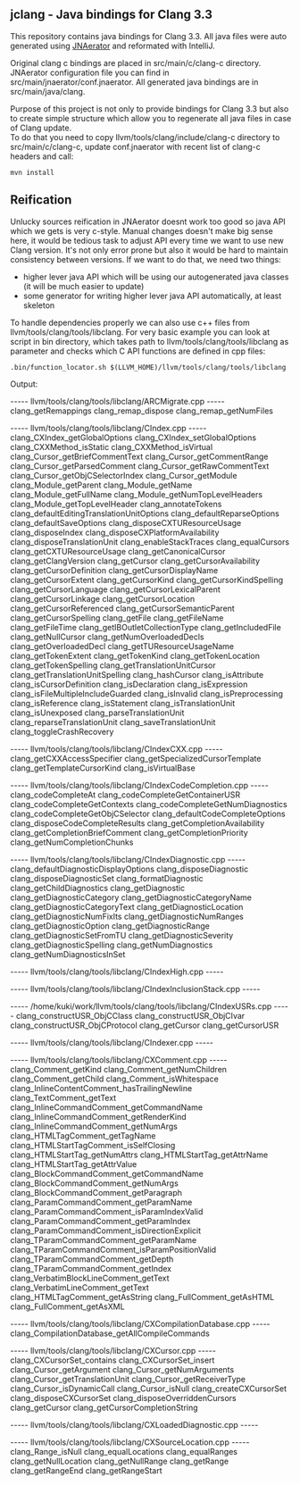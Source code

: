 jclang - Java bindings for Clang 3.3
------

This repository contains java bindings for Clang 3.3.
All java files were auto generated using [JNAerator](http://code.google.com/p/jnaerator) and reformated with IntelliJ.

Original clang c bindings are placed in src/main/c/clang-c directory.  
JNAerator configuration file you can find in src/main/jnaerator/conf.jnaerator.
All generated java bindings are in src/main/java/clang.  

Purpose of this project is not only to provide bindings for Clang 3.3 but also to create simple structure
which allow you to regenerate all java files in case of Clang update.  
To do that you need to copy llvm/tools/clang/include/clang-c directory to src/main/c/clang-c, update conf.jnaerator
with recent list of clang-c headers and call:

 ```mvn install```

Reification
------

Unlucky sources reification in JNAerator doesnt work too good so java API which we gets is very c-style.
Manual changes doesn't make big sense here, it would be tedious task to adjust API every time we want to
use new Clang version. It's not only error prone but also it would be hard to maintain consistency between versions.
If we want to do that, we need two things:

* higher lever java API which will be using our autogenerated java classes (it will be much easier to update)
* some generator for writing higher lever java API automatically, at least skeleton

To handle dependencies properly we can also use c++ files from llvm/tools/clang/tools/libclang.
For very basic example you can look at script in bin directory, which takes path to llvm/tools/clang/tools/libclang as parameter and
checks which C API functions are defined in cpp files:

```.bin/function_locator.sh $(LLVM_HOME)/llvm/tools/clang/tools/libclang```

Output:

----- llvm/tools/clang/tools/libclang/ARCMigrate.cpp -----
clang_getRemappings
clang_remap_dispose
clang_remap_getNumFiles

----- llvm/tools/clang/tools/libclang/CIndex.cpp -----
clang_CXIndex_getGlobalOptions
clang_CXIndex_setGlobalOptions
clang_CXXMethod_isStatic
clang_CXXMethod_isVirtual
clang_Cursor_getBriefCommentText
clang_Cursor_getCommentRange
clang_Cursor_getParsedComment
clang_Cursor_getRawCommentText
clang_Cursor_getObjCSelectorIndex
clang_Cursor_getModule
clang_Module_getParent
clang_Module_getName
clang_Module_getFullName
clang_Module_getNumTopLevelHeaders
clang_Module_getTopLevelHeader
clang_annotateTokens
clang_defaultEditingTranslationUnitOptions
clang_defaultReparseOptions
clang_defaultSaveOptions
clang_disposeCXTUResourceUsage
clang_disposeIndex
clang_disposeCXPlatformAvailability
clang_disposeTranslationUnit
clang_enableStackTraces
clang_equalCursors
clang_getCXTUResourceUsage
clang_getCanonicalCursor
clang_getClangVersion
clang_getCursor
clang_getCursorAvailability
clang_getCursorDefinition
clang_getCursorDisplayName
clang_getCursorExtent
clang_getCursorKind
clang_getCursorKindSpelling
clang_getCursorLanguage
clang_getCursorLexicalParent
clang_getCursorLinkage
clang_getCursorLocation
clang_getCursorReferenced
clang_getCursorSemanticParent
clang_getCursorSpelling
clang_getFile
clang_getFileName
clang_getFileTime
clang_getIBOutletCollectionType
clang_getIncludedFile
clang_getNullCursor
clang_getNumOverloadedDecls
clang_getOverloadedDecl
clang_getTUResourceUsageName
clang_getTokenExtent
clang_getTokenKind
clang_getTokenLocation
clang_getTokenSpelling
clang_getTranslationUnitCursor
clang_getTranslationUnitSpelling
clang_hashCursor
clang_isAttribute
clang_isCursorDefinition
clang_isDeclaration
clang_isExpression
clang_isFileMultipleIncludeGuarded
clang_isInvalid
clang_isPreprocessing
clang_isReference
clang_isStatement
clang_isTranslationUnit
clang_isUnexposed
clang_parseTranslationUnit
clang_reparseTranslationUnit
clang_saveTranslationUnit
clang_toggleCrashRecovery

----- llvm/tools/clang/tools/libclang/CIndexCXX.cpp -----
clang_getCXXAccessSpecifier
clang_getSpecializedCursorTemplate
clang_getTemplateCursorKind
clang_isVirtualBase

----- llvm/tools/clang/tools/libclang/CIndexCodeCompletion.cpp -----
clang_codeCompleteAt
clang_codeCompleteGetContainerUSR
clang_codeCompleteGetContexts
clang_codeCompleteGetNumDiagnostics
clang_codeCompleteGetObjCSelector
clang_defaultCodeCompleteOptions
clang_disposeCodeCompleteResults
clang_getCompletionAvailability
clang_getCompletionBriefComment
clang_getCompletionPriority
clang_getNumCompletionChunks

----- llvm/tools/clang/tools/libclang/CIndexDiagnostic.cpp -----
clang_defaultDiagnosticDisplayOptions
clang_disposeDiagnostic
clang_disposeDiagnosticSet
clang_formatDiagnostic
clang_getChildDiagnostics
clang_getDiagnostic
clang_getDiagnosticCategory
clang_getDiagnosticCategoryName
clang_getDiagnosticCategoryText
clang_getDiagnosticLocation
clang_getDiagnosticNumFixIts
clang_getDiagnosticNumRanges
clang_getDiagnosticOption
clang_getDiagnosticRange
clang_getDiagnosticSetFromTU
clang_getDiagnosticSeverity
clang_getDiagnosticSpelling
clang_getNumDiagnostics
clang_getNumDiagnosticsInSet

----- llvm/tools/clang/tools/libclang/CIndexHigh.cpp -----

----- llvm/tools/clang/tools/libclang/CIndexInclusionStack.cpp -----

----- /home/kuki/work/llvm/tools/clang/tools/libclang/CIndexUSRs.cpp -----
clang_constructUSR_ObjCClass
clang_constructUSR_ObjCIvar
clang_constructUSR_ObjCProtocol
clang_getCursor
clang_getCursorUSR

----- llvm/tools/clang/tools/libclang/CIndexer.cpp -----

----- llvm/tools/clang/tools/libclang/CXComment.cpp -----
clang_Comment_getKind
clang_Comment_getNumChildren
clang_Comment_getChild
clang_Comment_isWhitespace
clang_InlineContentComment_hasTrailingNewline
clang_TextComment_getText
clang_InlineCommandComment_getCommandName
clang_InlineCommandComment_getRenderKind
clang_InlineCommandComment_getNumArgs
clang_HTMLTagComment_getTagName
clang_HTMLStartTagComment_isSelfClosing
clang_HTMLStartTag_getNumAttrs
clang_HTMLStartTag_getAttrName
clang_HTMLStartTag_getAttrValue
clang_BlockCommandComment_getCommandName
clang_BlockCommandComment_getNumArgs
clang_BlockCommandComment_getParagraph
clang_ParamCommandComment_getParamName
clang_ParamCommandComment_isParamIndexValid
clang_ParamCommandComment_getParamIndex
clang_ParamCommandComment_isDirectionExplicit
clang_TParamCommandComment_getParamName
clang_TParamCommandComment_isParamPositionValid
clang_TParamCommandComment_getDepth
clang_TParamCommandComment_getIndex
clang_VerbatimBlockLineComment_getText
clang_VerbatimLineComment_getText
clang_HTMLTagComment_getAsString
clang_FullComment_getAsHTML
clang_FullComment_getAsXML

----- llvm/tools/clang/tools/libclang/CXCompilationDatabase.cpp -----
clang_CompilationDatabase_getAllCompileCommands

----- llvm/tools/clang/tools/libclang/CXCursor.cpp -----
clang_CXCursorSet_contains
clang_CXCursorSet_insert
clang_Cursor_getArgument
clang_Cursor_getNumArguments
clang_Cursor_getTranslationUnit
clang_Cursor_getReceiverType
clang_Cursor_isDynamicCall
clang_Cursor_isNull
clang_createCXCursorSet
clang_disposeCXCursorSet
clang_disposeOverriddenCursors
clang_getCursor
clang_getCursorCompletionString

----- llvm/tools/clang/tools/libclang/CXLoadedDiagnostic.cpp -----

----- llvm/tools/clang/tools/libclang/CXSourceLocation.cpp -----
clang_Range_isNull
clang_equalLocations
clang_equalRanges
clang_getNullLocation
clang_getNullRange
clang_getRange
clang_getRangeEnd
clang_getRangeStart



